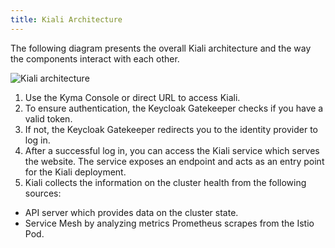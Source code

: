 ```yaml
---
title: Kiali Architecture
---
```


The following diagram presents the overall Kiali architecture and the way the components interact with each other.

![Kiali architecture](assets/architecture.svg)

1. Use the Kyma Console or direct URL to access Kiali.
2. To ensure authentication, the Keycloak Gatekeeper checks if you have a valid token.
3. If not, the Keycloak Gatekeeper redirects you to the identity provider to log in.
4. After a successful log in, you can access the Kiali service which serves the website. The service exposes an endpoint and acts as an entry point for the Kiali deployment.
5. Kiali collects the information on the cluster health from the following sources:
  * API server which provides data on the cluster state.
  * Service Mesh by analyzing metrics Prometheus scrapes from the Istio Pod.
